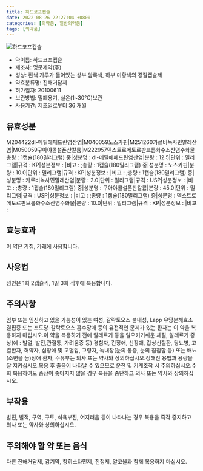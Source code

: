 ```yaml
---
title: 하드코프캡슐
date: 2022-08-26 22:27:04 +0800
categories: [의약품, 일반의약품]
tags: [의약품]
---
```

![하드코프캡슐](https://nedrug.mfds.go.kr/pbp/cmn/itemImageDownload/147426502377200039)

- 약이름: 하드코프캡슐
- 제조사: 명문제약(주)
- 성상: 흰색 가루가 들어있는 상부 암록색, 하부 미황색의 경질캡슐제
- 약효분류명: 진해거담제
- 허가일자: 20100611
- 보관방법: 밀폐용기, 실온(1~30°C)보관
- 사용기간: 제조일로부터 36 개월
## 유효성분
M204422dl-메틸에페드린염산염|M040059노스카핀|M251260카르비녹사민말레산염|M050059구아야콜설폰산칼륨|M222957덱스트로메토르판브롬화수소산염수화물
총량 : 1캡슐(180밀리그램) 중|성분명 : dl-메틸에페드린염산염|분량 : 12.5|단위 : 밀리그램|규격 : KP|성분정보 : |비고 : ;총량 : 1캡슐(180밀리그램) 중|성분명 : 노스카핀|분량 : 10.0|단위 : 밀리그램|규격 : KP|성분정보 : |비고 : ;총량 : 1캡슐(180밀리그램) 중|성분명 : 카르비녹사민말레산염|분량 : 2.0|단위 : 밀리그램|규격 : USP|성분정보 : |비고 : ;총량 : 1캡슐(180밀리그램) 중|성분명 : 구아야콜설폰산칼륨|분량 : 45.0|단위 : 밀리그램|규격 : USP|성분정보 : |비고 : ;총량 : 1캡슐(180밀리그램) 중|성분명 : 덱스트로메토르판브롬화수소산염수화물|분량 : 10.0|단위 : 밀리그램|규격 : KP|성분정보 : |비고 :
## 효능효과
이 약은 기침, 가래에 사용합니다.
## 사용법
성인은 1회 2캡슐씩, 1일 3회 식후에 복용합니다.
## 주의사항
임부 또는 임신하고 있을 가능성이 있는 여성, 갈락토오스 불내성, Lapp 유당분해효소 결핍증 또는 포도당-갈락토오스 흡수장애 등의 유전적인 문제가 있는 환자는 이 약을 복용하지 마십시오.이 약을 복용하기 전에 알레르기 등을 일으키기쉬운 체질, 알레르기 증상(예 : 발열, 발진,관절통, 가려움증 등) 경험자, 간장애, 신장애, 갑상선질환, 당뇨병, 고열환자, 허약자, 심장애 및 고혈압, 고령자, 녹내장(눈의 통증, 눈의 침침함 등) 또는 배뇨(소변을 눔)장애 환자, 수유부는 의사 또는 약사와 상의하십시오.정해진 용법과 용량을 잘 지키십시오.복용 후 졸음이 나타날 수 있으므로 운전 및 기계조작 시 주의하십시오.수회 복용하여도 증상이 좋아지지 않을 경우 복용을 중단하고 의사 또는 약사와 상의하십시오.
## 부작용
발진, 발적, 구역, 구토, 식욕부진, 어지러움 등이 나타나는 경우 복용을 즉각 중지하고 의사 또는 약사와 상의하십시오.
## 주의해야 할 약 또는 음식
다른 진해거담제, 감기약, 항히스타민제, 진정제, 알코올과 함께 복용하지 마십시오.
